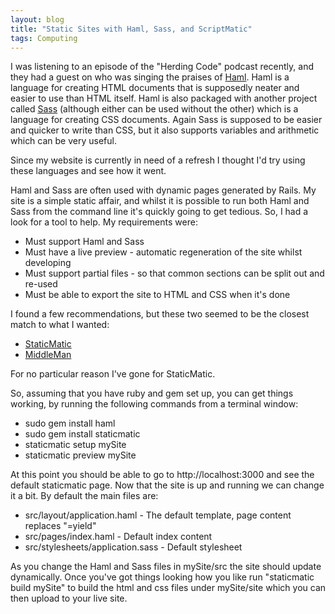 ```yaml
---
layout: blog
title: "Static Sites with Haml, Sass, and ScriptMatic"
tags: Computing
---
```


I was listening to an episode of the "Herding Code" podcast recently, and they had a guest on who was singing the praises of [Haml](http://haml-lang.com/). Haml is a language for creating HTML documents that is supposedly neater and easier to use than HTML itself. Haml is also packaged with another project called [Sass](http://sass-lang.com/) (although either can be used without the other) which is a language for creating CSS documents. Again Sass is supposed to be easier and quicker to write than CSS, but it also supports variables and arithmetic which can be very useful.

Since my website is currently in need of a refresh I thought I'd try using these languages and see how it went.

Haml and Sass are often used with dynamic pages generated by Rails. My site is a simple static affair, and whilst it is possible to run both Haml and Sass from the command line it's quickly going to get tedious. So, I had a look for a tool to help. My requirements were:

- Must support Haml and Sass
- Must have a live preview - automatic regeneration of the site whilst developing
- Must support partial files - so that common sections can be split out and re-used
- Must be able to export the site to HTML and CSS when it's done

I found a few recommendations, but these two seemed to be the closest match to what I wanted:

- [StaticMatic](http://staticmatic.rubyforge.org/)
- [MiddleMan](http://wiki.github.com/tdreyno/middleman/)

For no particular reason I've gone for StaticMatic.

So, assuming that you have ruby and gem set up, you can get things working, by running the following commands from a terminal window:

- sudo gem install haml
- sudo gem install staticmatic
- staticmatic setup mySite
- staticmatic preview mySite

At this point you should be able to go to http://localhost:3000 and see the default staticmatic page.
Now that the site is up and running we can change it a bit. By default the main files are:

- src/layout/application.haml - The default template, page content replaces "=yield"
- src/pages/index.haml - Default index content
- src/stylesheets/application.sass - Default stylesheet

As you change the Haml and Sass files in mySite/src the site should update dynamically.
Once you've got things looking how you like run "staticmatic build mySite" to build the html and css files under mySite/site which you can then upload to your live site.
